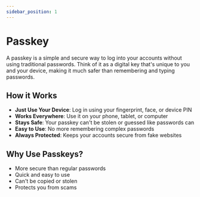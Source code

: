 ```yaml
---
sidebar_position: 1
---
```


# Passkey

A passkey is a simple and secure way to log into your accounts without using traditional passwords. Think of it as a digital key that's unique to you and your device, making it much safer than remembering and typing passwords.

## How it Works

- **Just Use Your Device**: Log in using your fingerprint, face, or device PIN
- **Works Everywhere**: Use it on your phone, tablet, or computer
- **Stays Safe**: Your passkey can't be stolen or guessed like passwords can
- **Easy to Use**: No more remembering complex passwords
- **Always Protected**: Keeps your accounts secure from fake websites

## Why Use Passkeys?

- More secure than regular passwords
- Quick and easy to use
- Can't be copied or stolen
- Protects you from scams
